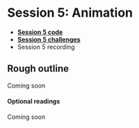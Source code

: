 # Session 5: Animation

* [**Session 5 code**](/session-5/code)
* [**Session 5 challenges**](/session-5/challenges)
* Session 5 recording


## Rough outline

Coming soon

#### Optional readings

Coming soon